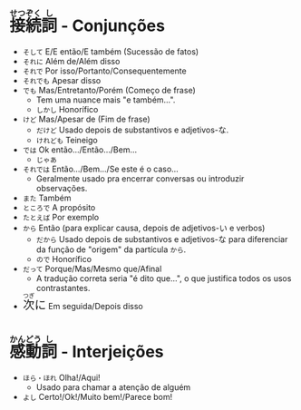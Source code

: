 # <ruby>接<rt>せつ</rt>続<rt>ぞく</rt>詞<rt>し</rt></ruby> - Conjunções

-   `そして` E/E então/E também (Sucessão de fatos)
-   `それに` Além de/Além disso
-   `それで` Por isso/Portanto/Consequentemente
-   `それでも` Apesar disso
-   `でも` Mas/Entretanto/Porém (Começo de frase)
    -   Tem uma nuance mais "e também...".
    -   `しかし` Honorífico
-   `けど` Mas/Apesar de (Fim de frase)
    -   `だけど` Usado depois de substantivos e adjetivos-な.
    -   `けれども` Teineigo
-   `では` Ok então.../Então.../Bem...
    -   `じゃあ`
-   `それでは` Então.../Bem.../Se este é o caso...
    -   Geralmente usado pra encerrar conversas ou introduzir observações.
-   `また` Também
-   `ところで` A propósito
-   `たとえば` Por exemplo
-   `から` Então (para explicar causa, depois de adjetivos-い e verbos)
    -   `だから` Usado depois de substantivos e adjetivos-な para diferenciar da função de "origem" da partícula `から`.
    -   `ので` Honorífico
-   `だって` Porque/Mas/Mesmo que/Afinal
    -   A tradução correta seria "é dito que...", o que justifica todos os usos contrastantes.
-   <font size="5"><code><ruby>次<rt>つぎ</rt></ruby>に</code></font> Em seguida/Depois disso

# <ruby>感<rt>かん</rt>動<rt>どう</rt>詞<rt>し</rt></ruby> - Interjeições

-   `ほら・ほれ` Olha!/Aqui!
    -   Usado para chamar a atenção de alguém
-   `よし` Certo!/Ok!/Muito bem!/Parece bom!
